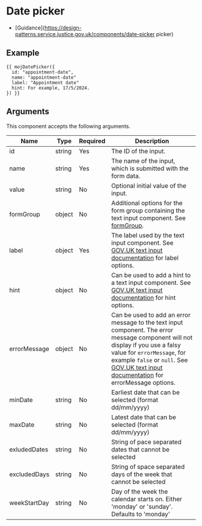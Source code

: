 # Date picker

- [Guidance](https://design-patterns.service.justice.gov.uk/components/date-picker
picker)

## Example

```
{{ mojDatePicker({
  id: "appointment-date",
  name: "appointment-date"
  label: "Appointment date"
  hint: For example, 17/5/2024.
}) }}
```

## Arguments

This component accepts the following arguments.

| Name         | Type   | Required | Description                                                                                                                      |
| ------------ | ------ | -------- | -------------------------------------------------------------------------------------------------------------------------------- |
| id           | string | Yes      | The ID of the input.                |
| name         | string | Yes      | The name of the input, which is submitted with the form data. |
| value        | string | No       | Optional initial value of the input. |
| formGroup    | object | No       | Additional options for the form group containing the text input component. See [formGroup](#options-date-picker-form-group). |
| label        | object | Yes      | The label used by the text input component. See [GOV.UK text input documentation](https://design-system.service.gov.uk/components/text-input/) for label options. |
| hint         | object | No       | Can be used to add a hint to a text input component. See [GOV.UK text input documentation](https://design-system.service.gov.uk/components/text-input/) for hint options. |
| errorMessage | object | No       | Can be used to add an error message to the text input component. The error message component will not display if you use a falsy value for `errorMessage`, for example `false` or `null`. See [GOV.UK text input documentation](https://design-system.service.gov.uk/components/text-input/) for errorMessage options. |
| minDate      | string | No       | Earliest date that can be selected (format dd/mm/yyyy) |
| maxDate      | string | No       | Latest date that can be selected (format dd/mm/yyyy) |
| exludedDates | string | No       | String of pace separated dates that cannot be selected |
| excludedDays | string | No       | String of space separated days of the week that cannot be selected |
| weekStartDay | string | No       | Day of the week the calendar starts on. Either 'monday' or 'sunday'. Defaults to 'monday' |


